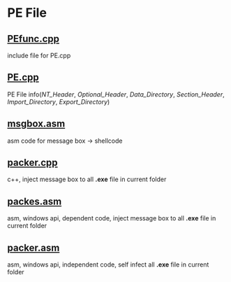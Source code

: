 # PE File

## [PEfunc.cpp](PEfunc.cpp)
  include file for PE.cpp
  
## [PE.cpp](PE.cpp)
  PE File info(*NT_Header*, *Optional_Header*, *Data_Directory*, *Section_Header*, *Import_Directory*, *Export_Directory*)

## [msgbox.asm](msgbox.asm)
  asm code for message box -> shellcode

## [packer.cpp](packer.cpp)
  c++, inject message box to all **.exe** file in current folder

## [packes.asm](packes.asm)
  asm, windows api, dependent code, inject message box to all **.exe** file in current folder
  
## [packer.asm](packer.asm)
  asm, windows api, independent code, self infect all **.exe** file in current folder
